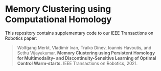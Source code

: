 # Memory Clustering using Computational Homology
This repository contains supplementary code to our IEEE Transactions on Robotics paper:

> Wolfgang Merkt, Vladimir Ivan, Traiko Dinev, Ioannis Havoutis, and Sethu Vijayakumar. **Memory Clustering using Persistent Homology for Multimodality- and Discontinuity-Sensitive Learning of Optimal Control Warm-starts.** IEEE Transactions on Robotics, 2021.
